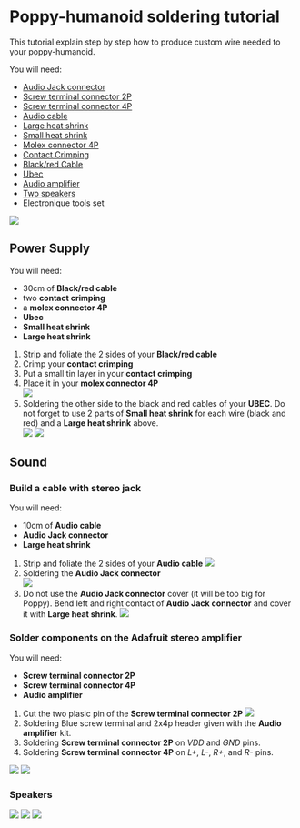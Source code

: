 # Poppy-humanoid soldering tutorial

This tutorial explain step by step how to produce custom wire needed to your poppy-humanoid.

You will need:

- [Audio Jack connector](http://fr.farnell.com/webapp/wcs/stores/servlet/ProductDisplay?catalogId=15001&langId=-2&urlRequestType=Base&partNumber=1243268&storeId=10160)
- [Screw terminal connector 2P](http://fr.farnell.com/webapp/wcs/stores/servlet/ProductDisplay?catalogId=15001&langId=-2&urlRequestType=Base&partNumber=3041359&storeId=10160)
- [Screw terminal connector 4P](http://fr.farnell.com/webapp/wcs/stores/servlet/ProductDisplay?catalogId=15001&langId=-2&urlRequestType=Base&partNumber=3041414&storeId=10160)
- [Audio cable](http://fr.farnell.com/webapp/wcs/stores/servlet/ProductDisplay?catalogId=15001&langId=-2&urlRequestType=Base&partNumber=1218691&storeId=10160)
- [Large heat shrink](http://fr.farnell.com/webapp/wcs/stores/servlet/ProductDisplay?catalogId=15001&langId=-2&urlRequestType=Base&partNumber=1187634&storeId=10160)
- [Small heat shrink](http://fr.farnell.com/nte-electronics/47-23048-bk/heat-shrink-tubing-3mm-id-po-black/dp/2192424?aa=true&categoryId=700000006023)
- [Molex connector 4P](http://fr.farnell.com/webapp/wcs/stores/servlet/ProductDisplay?catalogId=15001&langId=-2&urlRequestType=Base&partNumber=9979565&storeId=10160)
- [Contact Crimping](http://fr.farnell.com/webapp/wcs/stores/servlet/ProductDisplay?catalogId=15001&langId=-2&urlRequestType=Base&partNumber=1462522&storeId=10160)
- [Black/red Cable](http://fr.farnell.com/pro-power/cb0043-red-black-100m/cable-2cond-0-44mm2-red-noir-par/dp/2425483)
- [Ubec](http://www.adafruit.com/product/1385)
- [Audio amplifier](http://www.adafruit.com/products/987)
- [Two speakers](http://fr.farnell.com/visaton/2941/loudspeaker-mini-oval-8-ohm/dp/1675524?ost=1675524)
- Electronique tools set


![](img/electronic_tools.jpg)


## Power Supply
You will need:
- 30cm of **Black/red cable**
- two **contact crimping**
- a **molex connector 4P**
- **Ubec**
- **Small heat shrink**
- **Large heat shrink**

1) Strip and foliate the 2 sides of your **Black/red cable**  
2) Crimp your **contact crimping**  
3) Put a small tin layer in your **contact crimping**
4) Place it in your **molex connector 4P**  
![](img/input_power_Molex_4P.jpg)  
5) Soldering the other side to the black and red cables of your **UBEC**. Do not forget to use 2 parts of **Small heat shrink** for each wire (black and red) and a **Large heat shrink** above.  
![](img/input_power_UBEC.jpg)
![](img/odroid_jack.jpg)


## Sound

### Build a cable with stereo jack
You will need:
- 10cm of **Audio cable**
- **Audio Jack connector**
- **Large heat shrink**
1) Strip and foliate the 2 sides of your **Audio cable**
![](img/audio_amp_input.jpg)  
2) Soldering the **Audio Jack connector**  
![](img/audio_jack.jpg)  
3) Do not use the **Audio Jack connector** cover (it will be too big for Poppy). Bend left and right contact of **Audio Jack connector** and cover it with **Large heat shrink**.
![](img/jack_thermo.jpg)


### Solder components on the Adafruit stereo amplifier
You will need:
- **Screw terminal connector 2P**
- **Screw terminal connector 4P**
- **Audio amplifier**

1) Cut the two plasic pin of the **Screw terminal connector 2P**
![](img/borniers.jpg)  
2) Soldering Blue screw terminal and 2x4p header given with the **Audio amplifier** kit.  
3) Soldering **Screw terminal connector 2P** on *VDD* and *GND* pins.  
4) Soldering **Screw terminal connector 4P** on *L+*, *L-*, *R+*, and *R-* pins.  

![](img/adafruit_amp_front.jpg)
![](img/adafruit_amp_back.jpg)


### Speakers
![](img/speaker_etaimage.jpg)
![](img/speaker_soldering.jpg)
![](img/speaker_amp_assembly.jpg)
